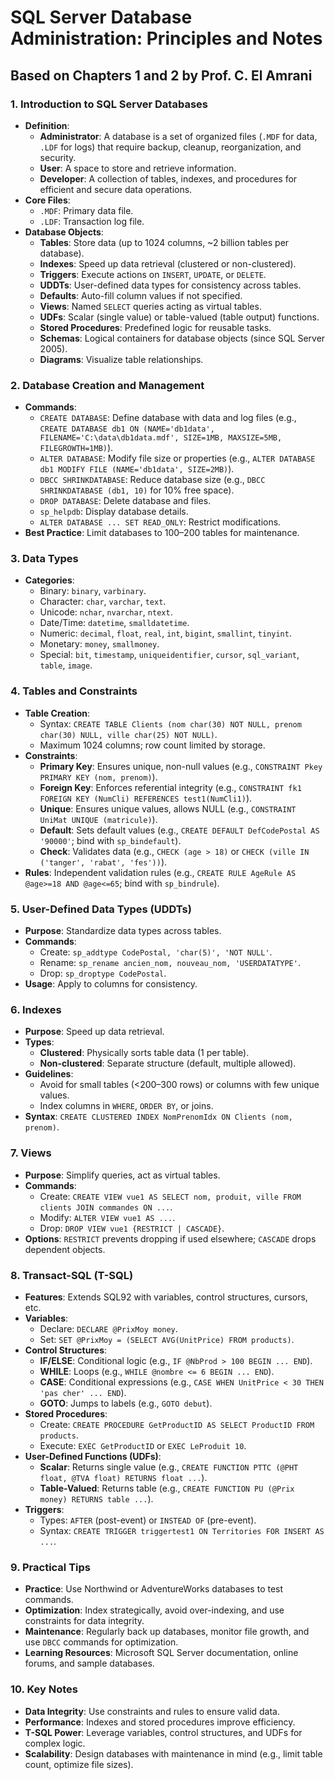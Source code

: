 # SQL Server Database Administration: Principles and Notes
## Based on Chapters 1 and 2 by Prof. C. El Amrani

### 1. Introduction to SQL Server Databases
- **Definition**:
  - **Administrator**: A database is a set of organized files (`.MDF` for data, `.LDF` for logs) that require backup, cleanup, reorganization, and security.
  - **User**: A space to store and retrieve information.
  - **Developer**: A collection of tables, indexes, and procedures for efficient and secure data operations.
- **Core Files**:
  - `.MDF`: Primary data file.
  - `.LDF`: Transaction log file.
- **Database Objects**:
  - **Tables**: Store data (up to 1024 columns, ~2 billion tables per database).
  - **Indexes**: Speed up data retrieval (clustered or non-clustered).
  - **Triggers**: Execute actions on `INSERT`, `UPDATE`, or `DELETE`.
  - **UDDTs**: User-defined data types for consistency across tables.
  - **Defaults**: Auto-fill column values if not specified.
  - **Views**: Named `SELECT` queries acting as virtual tables.
  - **UDFs**: Scalar (single value) or table-valued (table output) functions.
  - **Stored Procedures**: Predefined logic for reusable tasks.
  - **Schemas**: Logical containers for database objects (since SQL Server 2005).
  - **Diagrams**: Visualize table relationships.

### 2. Database Creation and Management
- **Commands**:
  - `CREATE DATABASE`: Define database with data and log files (e.g., `CREATE DATABASE db1 ON (NAME='db1data', FILENAME='C:\data\db1data.mdf', SIZE=1MB, MAXSIZE=5MB, FILEGROWTH=1MB)`).
  - `ALTER DATABASE`: Modify file size or properties (e.g., `ALTER DATABASE db1 MODIFY FILE (NAME='db1data', SIZE=2MB)`).
  - `DBCC SHRINKDATABASE`: Reduce database size (e.g., `DBCC SHRINKDATABASE (db1, 10)` for 10% free space).
  - `DROP DATABASE`: Delete database and files.
  - `sp_helpdb`: Display database details.
  - `ALTER DATABASE ... SET READ_ONLY`: Restrict modifications.
- **Best Practice**: Limit databases to 100–200 tables for maintenance.

### 3. Data Types
- **Categories**:
  - Binary: `binary`, `varbinary`.
  - Character: `char`, `varchar`, `text`.
  - Unicode: `nchar`, `nvarchar`, `ntext`.
  - Date/Time: `datetime`, `smalldatetime`.
  - Numeric: `decimal`, `float`, `real`, `int`, `bigint`, `smallint`, `tinyint`.
  - Monetary: `money`, `smallmoney`.
  - Special: `bit`, `timestamp`, `uniqueidentifier`, `cursor`, `sql_variant`, `table`, `image`.

### 4. Tables and Constraints
- **Table Creation**:
  - Syntax: `CREATE TABLE Clients (nom char(30) NOT NULL, prenom char(30) NULL, ville char(25) NOT NULL)`.
  - Maximum 1024 columns; row count limited by storage.
- **Constraints**:
  - **Primary Key**: Ensures unique, non-null values (e.g., `CONSTRAINT Pkey PRIMARY KEY (nom, prenom)`).
  - **Foreign Key**: Enforces referential integrity (e.g., `CONSTRAINT fk1 FOREIGN KEY (NumCli) REFERENCES test1(NumCli1)`).
  - **Unique**: Ensures unique values, allows NULL (e.g., `CONSTRAINT UniMat UNIQUE (matricule)`).
  - **Default**: Sets default values (e.g., `CREATE DEFAULT DefCodePostal AS '90000'`; bind with `sp_bindefault`).
  - **Check**: Validates data (e.g., `CHECK (age > 18)` or `CHECK (ville IN ('tanger', 'rabat', 'fes'))`).
- **Rules**: Independent validation rules (e.g., `CREATE RULE AgeRule AS @age>=18 AND @age<=65`; bind with `sp_bindrule`).

### 5. User-Defined Data Types (UDDTs)
- **Purpose**: Standardize data types across tables.
- **Commands**:
  - Create: `sp_addtype CodePostal, 'char(5)', 'NOT NULL'`.
  - Rename: `sp_rename ancien_nom, nouveau_nom, 'USERDATATYPE'`.
  - Drop: `sp_droptype CodePostal`.
- **Usage**: Apply to columns for consistency.

### 6. Indexes
- **Purpose**: Speed up data retrieval.
- **Types**:
  - **Clustered**: Physically sorts table data (1 per table).
  - **Non-clustered**: Separate structure (default, multiple allowed).
- **Guidelines**:
  - Avoid for small tables (<200–300 rows) or columns with few unique values.
  - Index columns in `WHERE`, `ORDER BY`, or joins.
- **Syntax**: `CREATE CLUSTERED INDEX NomPrenomIdx ON Clients (nom, prenom)`.

### 7. Views
- **Purpose**: Simplify queries, act as virtual tables.
- **Commands**:
  - Create: `CREATE VIEW vue1 AS SELECT nom, produit, ville FROM clients JOIN commandes ON ...`.
  - Modify: `ALTER VIEW vue1 AS ...`.
  - Drop: `DROP VIEW vue1 {RESTRICT | CASCADE}`.
- **Options**: `RESTRICT` prevents dropping if used elsewhere; `CASCADE` drops dependent objects.

### 8. Transact-SQL (T-SQL)
- **Features**: Extends SQL92 with variables, control structures, cursors, etc.
- **Variables**:
  - Declare: `DECLARE @PrixMoy money`.
  - Set: `SET @PrixMoy = (SELECT AVG(UnitPrice) FROM products)`.
- **Control Structures**:
  - **IF/ELSE**: Conditional logic (e.g., `IF @NbProd > 100 BEGIN ... END`).
  - **WHILE**: Loops (e.g., `WHILE @nombre <= 6 BEGIN ... END`).
  - **CASE**: Conditional expressions (e.g., `CASE WHEN UnitPrice < 30 THEN 'pas cher' ... END`).
  - **GOTO**: Jumps to labels (e.g., `GOTO debut`).
- **Stored Procedures**:
  - Create: `CREATE PROCEDURE GetProductID AS SELECT ProductID FROM products`.
  - Execute: `EXEC GetProductID` or `EXEC LeProduit 10`.
- **User-Defined Functions (UDFs)**:
  - **Scalar**: Returns single value (e.g., `CREATE FUNCTION PTTC (@PHT float, @TVA float) RETURNS float ...`).
  - **Table-Valued**: Returns table (e.g., `CREATE FUNCTION PU (@Prix money) RETURNS table ...`).
- **Triggers**:
  - Types: `AFTER` (post-event) or `INSTEAD OF` (pre-event).
  - Syntax: `CREATE TRIGGER triggertest1 ON Territories FOR INSERT AS ...`.

### 9. Practical Tips
- **Practice**: Use Northwind or AdventureWorks databases to test commands.
- **Optimization**: Index strategically, avoid over-indexing, and use constraints for data integrity.
- **Maintenance**: Regularly back up databases, monitor file growth, and use `DBCC` commands for optimization.
- **Learning Resources**: Microsoft SQL Server documentation, online forums, and sample databases.

### 10. Key Notes
- **Data Integrity**: Use constraints and rules to ensure valid data.
- **Performance**: Indexes and stored procedures improve efficiency.
- **T-SQL Power**: Leverage variables, control structures, and UDFs for complex logic.
- **Scalability**: Design databases with maintenance in mind (e.g., limit table count, optimize file sizes).

